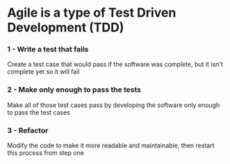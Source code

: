 # Agile is a type of Test Driven Development (TDD)

### 1 - Write a test that fails

  Create a test case that would pass if the software was complete, but it isn't complete yet so it will fail

### 2 - Make only enough to pass the tests

  Make all of those test cases pass by developing the software only enough to pass the test cases

### 3 - Refactor

  Modify the code to make it more readable and maintainable, then restart this process from step one
